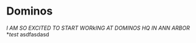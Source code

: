 Dominos
============

*I AM SO EXCITED TO START WORkING AT DOMINOS HQ IN ANN ARBOR*
**test*
asdfasdasd